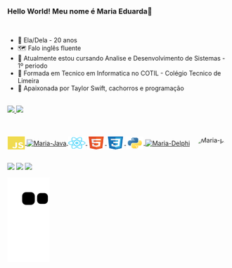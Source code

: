 ### Hello World! Meu nome é Maria Eduarda👋
<br>

- 👯 Ela/Dela - 20 anos
- 🗺️ Falo inglês fluente
- 🔭 Atualmente estou cursando Analise e Desenvolvimento de Sistemas - 1º periodo
- 🌱 Formada em Tecnico em Informatica no COTIL - Colégio Tecnico de Limeira
- 🤔 Apaixonada por Taylor Swift, cachorros e programação

<br>

<div align="left">
  <a href="https://github.com/mwria">
  <img width="48%" src="https://github-readme-stats.vercel.app/api?username=mwria&show_icons=true&theme=dracula&include_all_commits=true&count_private=true"/>
  <img width="48%" src="https://github-readme-stats.vercel.app/api/top-langs/?username=mwria&layout=compact&langs_count=7&theme=dracula"/>

</div>
  <br>
<div style="display: inline_block"><br>
    <br>
  <img align="right" alt="Maria-pic" height="150" style="border-radius:50px;" src="https://cdn.discordapp.com/attachments/474542488460460042/982734397952372756/46139_ojy9FZkO.png"> 

  <img align="center" alt="Maria-Js" height="30" width="40" src="https://raw.githubusercontent.com/devicons/devicon/master/icons/javascript/javascript-plain.svg">
  <img align="center" alt="Maria-Java" height="30" width="40" src="https://cdn.jsdelivr.net/gh/devicons/devicon/icons/java/java-original-wordmark.svg">
  <img align="center" alt="Maria-React" height="30" width="40" src="https://raw.githubusercontent.com/devicons/devicon/master/icons/react/react-original.svg">
  <img align="center" alt="Maria-HTML" height="30" width="40" src="https://raw.githubusercontent.com/devicons/devicon/master/icons/html5/html5-original.svg">
  <img align="center" alt="Maria-CSS" height="30" width="40" src="https://raw.githubusercontent.com/devicons/devicon/master/icons/css3/css3-original.svg">
  <img align="center" alt="Maria-Python" height="30" width="40" src="https://raw.githubusercontent.com/devicons/devicon/master/icons/python/python-original.svg">
  <img align="center" alt="Maria-Delphi" height="30" width="" src="https://user-images.githubusercontent.com/3423282/123477765-e4013700-d5d4-11eb-876c-de9aab52153b.png">
   <br>
</div>
  
  ##
 
<div> 
  <a href="https://instagram.com/mwresias" target="_blank"><img src="https://img.shields.io/badge/-Instagram-%23E4405F?style=for-the-badge&logo=instagram&logoColor=white" target="_blank"></a>
  <a href = "mailto:marerodrigu@gmail.com"><img src="https://img.shields.io/badge/-Gmail-%23333?style=for-the-badge&logo=gmail&logoColor=white" target="_blank"></a>
  <a href="https://www.linkedin.com/in/maria-eduarda-rodrigues-301516107/" target="_blank"><img src="https://img.shields.io/badge/-LinkedIn-%230077B5?style=for-the-badge&logo=linkedin&logoColor=white" target="_blank"></a> 
 
  ![Snake animation](https://github.com/rafaballerini/rafaballerini/blob/output/github-contribution-grid-snake.svg)
 
</div>

